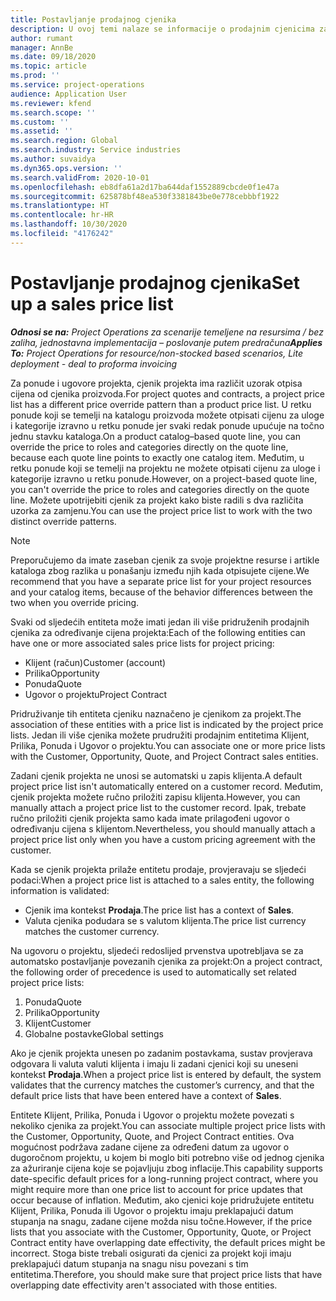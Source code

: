 ```yaml
---
title: Postavljanje prodajnog cjenika
description: U ovoj temi nalaze se informacije o prodajnim cjenicima za određivanje cijena za projekte.
author: rumant
manager: AnnBe
ms.date: 09/18/2020
ms.topic: article
ms.prod: ''
ms.service: project-operations
audience: Application User
ms.reviewer: kfend
ms.search.scope: ''
ms.custom: ''
ms.assetid: ''
ms.search.region: Global
ms.search.industry: Service industries
ms.author: suvaidya
ms.dyn365.ops.version: ''
ms.search.validFrom: 2020-10-01
ms.openlocfilehash: eb8dfa61a2d17ba644daf1552889cbcde0f1e47a
ms.sourcegitcommit: 625878bf48ea530f3381843be0e778cebbbf1922
ms.translationtype: HT
ms.contentlocale: hr-HR
ms.lasthandoff: 10/30/2020
ms.locfileid: "4176242"
---
```

# <a name="set-up-a-sales-price-list"></a><span data-ttu-id="a9850-103">Postavljanje prodajnog cjenika</span><span class="sxs-lookup"><span data-stu-id="a9850-103">Set up a sales price list</span></span>

<span data-ttu-id="a9850-104">_**Odnosi se na:** Project Operations za scenarije temeljene na resursima / bez zaliha, jednostavna implementacija – poslovanje putem predračuna_</span><span class="sxs-lookup"><span data-stu-id="a9850-104">_**Applies To:** Project Operations for resource/non-stocked based scenarios, Lite deployment - deal to proforma invoicing_</span></span>

<span data-ttu-id="a9850-105">Za ponude i ugovore projekta, cjenik projekta ima različit uzorak otpisa cijena od cjenika proizvoda.</span><span class="sxs-lookup"><span data-stu-id="a9850-105">For project quotes and contracts, a project price list has a different price override pattern than a product price list.</span></span> <span data-ttu-id="a9850-106">U retku ponude koji se temelji na katalogu proizvoda možete otpisati cijenu za uloge i kategorije izravno u retku ponude jer svaki redak ponude upućuje na točno jednu stavku kataloga.</span><span class="sxs-lookup"><span data-stu-id="a9850-106">On a product catalog–based quote line, you can override the price to roles and categories directly on the quote line, because each quote line points to exactly one catalog item.</span></span> <span data-ttu-id="a9850-107">Međutim, u retku ponude koji se temelji na projektu ne možete otpisati cijenu za uloge i kategorije izravno u retku ponude.</span><span class="sxs-lookup"><span data-stu-id="a9850-107">However, on a project-based quote line, you can't override the price to roles and categories directly on the quote line.</span></span> <span data-ttu-id="a9850-108">Možete upotrijebiti cjenik za projekt kako biste radili s dva različita uzorka za zamjenu.</span><span class="sxs-lookup"><span data-stu-id="a9850-108">You can use the project price list to work with the two distinct override patterns.</span></span>

> [!NOTE]
> <span data-ttu-id="a9850-109">Preporučujemo da imate zaseban cjenik za svoje projektne resurse i artikle kataloga zbog razlika u ponašanju između njih kada otpisujete cijene.</span><span class="sxs-lookup"><span data-stu-id="a9850-109">We recommend that you have a separate price list for your project resources and your catalog items, because of the behavior differences between the two when you override pricing.</span></span>

<span data-ttu-id="a9850-110">Svaki od sljedećih entiteta može imati jedan ili više pridruženih prodajnih cjenika za određivanje cijena projekta:</span><span class="sxs-lookup"><span data-stu-id="a9850-110">Each of the following entities can have one or more associated sales price lists for project pricing:</span></span>

- <span data-ttu-id="a9850-111">Klijent (račun)</span><span class="sxs-lookup"><span data-stu-id="a9850-111">Customer (account)</span></span> 
- <span data-ttu-id="a9850-112">Prilika</span><span class="sxs-lookup"><span data-stu-id="a9850-112">Opportunity</span></span> 
- <span data-ttu-id="a9850-113">Ponuda</span><span class="sxs-lookup"><span data-stu-id="a9850-113">Quote</span></span> 
- <span data-ttu-id="a9850-114">Ugovor o projektu</span><span class="sxs-lookup"><span data-stu-id="a9850-114">Project Contract</span></span>

<span data-ttu-id="a9850-115">Pridruživanje tih entiteta cjeniku naznačeno je cjenikom za projekt.</span><span class="sxs-lookup"><span data-stu-id="a9850-115">The association of these entities with a price list is indicated by the project price lists.</span></span> <span data-ttu-id="a9850-116">Jedan ili više cjenika možete prudružiti prodajnim entitetima Klijent, Prilika, Ponuda i Ugovor o projektu.</span><span class="sxs-lookup"><span data-stu-id="a9850-116">You can associate one or more price lists with the Customer, Opportunity, Quote, and Project Contract sales entities.</span></span>

<span data-ttu-id="a9850-117">Zadani cjenik projekta ne unosi se automatski u zapis klijenta.</span><span class="sxs-lookup"><span data-stu-id="a9850-117">A default project price list isn't automatically entered on a customer record.</span></span> <span data-ttu-id="a9850-118">Međutim, cjenik projekta možete ručno priložiti zapisu klijenta.</span><span class="sxs-lookup"><span data-stu-id="a9850-118">However, you can manually attach a project price list to the customer record.</span></span> <span data-ttu-id="a9850-119">Ipak, trebate ručno priložiti cjenik projekta samo kada imate prilagođeni ugovor o određivanju cijena s klijentom.</span><span class="sxs-lookup"><span data-stu-id="a9850-119">Nevertheless, you should manually attach a project price list only when you have a custom pricing agreement with the customer.</span></span> 

<span data-ttu-id="a9850-120">Kada se cjenik projekta prilaže entitetu prodaje, provjeravaju se sljedeći podaci:</span><span class="sxs-lookup"><span data-stu-id="a9850-120">When a project price list is attached to a sales entity, the following information is validated:</span></span>

- <span data-ttu-id="a9850-121">Cjenik ima kontekst **Prodaja**.</span><span class="sxs-lookup"><span data-stu-id="a9850-121">The price list has a context of **Sales**.</span></span> 
- <span data-ttu-id="a9850-122">Valuta cjenika podudara se s valutom klijenta.</span><span class="sxs-lookup"><span data-stu-id="a9850-122">The price list currency matches the customer currency.</span></span> 

<span data-ttu-id="a9850-123">Na ugovoru o projektu, sljedeći redoslijed prvenstva upotrebljava se za automatsko postavljanje povezanih cjenika za projekt:</span><span class="sxs-lookup"><span data-stu-id="a9850-123">On a project contract, the following order of precedence is used to automatically set related project price lists:</span></span>

1. <span data-ttu-id="a9850-124">Ponuda</span><span class="sxs-lookup"><span data-stu-id="a9850-124">Quote</span></span>
2. <span data-ttu-id="a9850-125">Prilika</span><span class="sxs-lookup"><span data-stu-id="a9850-125">Opportunity</span></span>
3. <span data-ttu-id="a9850-126">Klijent</span><span class="sxs-lookup"><span data-stu-id="a9850-126">Customer</span></span> 
4. <span data-ttu-id="a9850-127">Globalne postavke</span><span class="sxs-lookup"><span data-stu-id="a9850-127">Global settings</span></span> 

<span data-ttu-id="a9850-128">Ako je cjenik projekta unesen po zadanim postavkama, sustav provjerava odgovara li valuta valuti klijenta i imaju li zadani cjenici koji su uneseni kontekst **Prodaja**.</span><span class="sxs-lookup"><span data-stu-id="a9850-128">When a project price list is entered by default, the system validates that the currency matches the customer’s currency, and that the default price lists that have been entered have a context of **Sales**.</span></span>

<span data-ttu-id="a9850-129">Entitete Klijent, Prilika, Ponuda i Ugovor o projektu možete povezati s nekoliko cjenika za projekt.</span><span class="sxs-lookup"><span data-stu-id="a9850-129">You can associate multiple project price lists with the Customer, Opportunity, Quote, and Project Contract entities.</span></span> <span data-ttu-id="a9850-130">Ova mogućnost podržava zadane cijene za određeni datum za ugovor o dugoročnom projektu, u kojem bi moglo biti potrebno više od jednog cjenika za ažuriranje cijena koje se pojavljuju zbog inflacije.</span><span class="sxs-lookup"><span data-stu-id="a9850-130">This capability supports date-specific default prices for a long-running project contract, where you might require more than one price list to account for price updates that occur because of inflation.</span></span> <span data-ttu-id="a9850-131">Međutim, ako cjenici koje pridružujete entitetu Klijent, Prilika, Ponuda ili Ugovor o projektu imaju preklapajući datum stupanja na snagu, zadane cijene možda nisu točne.</span><span class="sxs-lookup"><span data-stu-id="a9850-131">However, if the price lists that you associate with the Customer, Opportunity, Quote, or Project Contract entity have overlapping date effectivity, the default prices might be incorrect.</span></span> <span data-ttu-id="a9850-132">Stoga biste trebali osigurati da cjenici za projekt koji imaju preklapajući datum stupanja na snagu nisu povezani s tim entitetima.</span><span class="sxs-lookup"><span data-stu-id="a9850-132">Therefore, you should make sure that project price lists that have overlapping date effectivity aren't associated with those entities.</span></span>
